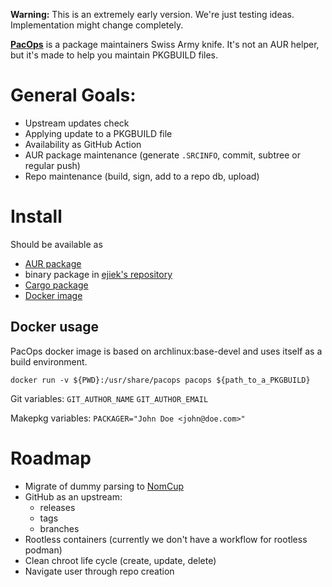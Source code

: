 **Warning:** This is an extremely early version.
We're just testing ideas.
Implementation might change completely.

[**PacOps**](https://github.com/ejiek/pacops/) is a package maintainers Swiss Army knife.
It's not an AUR helper, but it's made to help you maintain PKGBUILD files.

# General Goals:

* Upstream updates check
* Applying update to a PKGBUILD file
* Availability as GitHub Action
* AUR package maintenance (generate `.SRCINFO`, commit, subtree or regular push)
* Repo maintenance (build, sign, add to a repo db, upload)

# Install

Should be available as

* [AUR package](https://aur.archlinux.org/packages/pacops/)
* binary package in [ejiek's repository](https://ejiek.com/repository/)
* [Cargo package](https://crates.io/crates/pacops)
* [Docker image](https://hub.docker.com/r/ejiek/pacops)

## Docker usage

PacOps docker image is based on archlinux:base-devel and uses itself as a build environment.

```
docker run -v ${PWD}:/usr/share/pacops pacops ${path_to_a_PKGBUILD}
```

Git variables:
`GIT_AUTHOR_NAME`
`GIT_AUTHOR_EMAIL`

Makepkg variables:
`PACKAGER="John Doe <john@doe.com>"`

# Roadmap

* Migrate of dummy parsing to [NomCup](https://github.com/ejiek/nomcup)
* GitHub as an upstream:
  * releases
  * tags
  * branches
* Rootless containers (currently we don't have a workflow for rootless podman)
* Clean chroot life cycle (create, update, delete)
* Navigate user through repo creation

